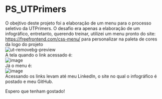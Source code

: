 # PS_UTPrimers

O obejtivo deste projeto foi a elaboração de um menu para o processo seletivo da UTPrimers. O desafio era apenas a elaboração de um infográfico, entretanto, querendo treinar, utilizei um menu pronto do site: https://freefrontend.com/css-menu/ para personalizar na paleta de cores da logo do projeto
<br>
![ut-removebg-preview](https://github.com/kenwaymonique/PS_UTPrimers/assets/102621446/229c0cd2-2a68-444f-ae8c-14f89235e09e)
<br>
A tela quando o link acessado é:
<br>
![image](https://github.com/kenwaymonique/PS_UTPrimers/assets/102621446/ffd0407d-d7c9-4de2-895b-4fb13148d2de)
<br>
Já o menu é:
<br>
![image](https://github.com/kenwaymonique/PS_UTPrimers/assets/102621446/5c279882-ce29-4c12-b988-148b90457872)
<br>
Acessando os links levam até meu LinkedIn, o site no qual o infográfico é postado e meu GitHub.

Espero que tenham gostado! 


